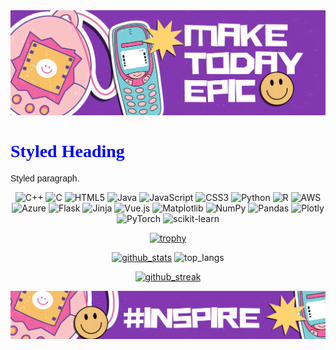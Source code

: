 <img src="https://github.com/vardhinii/vardhinii/blob/main/images/vardhinii_banner.png"/>

<h1 style="font-family: Georgia, serif; color: blue;">Styled Heading</h1>
<p style="font-family: Arial, sans-serif;">Styled paragraph.</p>

<div align="center">
  
![C++](https://img.shields.io/badge/c++-%2300599C.svg?style=for-the-badge&logo=c%2B%2B&logoColor=white) ![C](https://img.shields.io/badge/c-%2300599C.svg?style=for-the-badge&logo=c&logoColor=white) ![HTML5](https://img.shields.io/badge/html5-%23E34F26.svg?style=for-the-badge&logo=html5&logoColor=white) ![Java](https://img.shields.io/badge/java-%23ED8B00.svg?style=for-the-badge&logo=openjdk&logoColor=white) ![JavaScript](https://img.shields.io/badge/javascript-%23323330.svg?style=for-the-badge&logo=javascript&logoColor=%23F7DF1E) ![CSS3](https://img.shields.io/badge/css3-%231572B6.svg?style=for-the-badge&logo=css3&logoColor=white) ![Python](https://img.shields.io/badge/python-3670A0?style=for-the-badge&logo=python&logoColor=ffdd54) ![R](https://img.shields.io/badge/r-%23276DC3.svg?style=for-the-badge&logo=r&logoColor=white) ![AWS](https://img.shields.io/badge/AWS-%23FF9900.svg?style=for-the-badge&logo=amazon-aws&logoColor=white) ![Azure](https://img.shields.io/badge/azure-%230072C6.svg?style=for-the-badge&logo=microsoftazure&logoColor=white) ![Flask](https://img.shields.io/badge/flask-%23000.svg?style=for-the-badge&logo=flask&logoColor=white) ![Jinja](https://img.shields.io/badge/jinja-white.svg?style=for-the-badge&logo=jinja&logoColor=black) ![Vue.js](https://img.shields.io/badge/vue.js-%2335495e.svg?style=for-the-badge&logo=vuedotjs&logoColor=%234FC08D) ![Matplotlib](https://img.shields.io/badge/Matplotlib-%23ffffff.svg?style=for-the-badge&logo=Matplotlib&logoColor=black) ![NumPy](https://img.shields.io/badge/numpy-%23013243.svg?style=for-the-badge&logo=numpy&logoColor=white) ![Pandas](https://img.shields.io/badge/pandas-%23150458.svg?style=for-the-badge&logo=pandas&logoColor=white) ![Plotly](https://img.shields.io/badge/Plotly-%233F4F75.svg?style=for-the-badge&logo=plotly&logoColor=white) ![PyTorch](https://img.shields.io/badge/PyTorch-%23EE4C2C.svg?style=for-the-badge&logo=PyTorch&logoColor=white) ![scikit-learn](https://img.shields.io/badge/scikit--learn-%23F7931E.svg?style=for-the-badge&logo=scikit-learn&logoColor=white)

</div>
<div align="center">
  
[![trophy](https://github-profile-trophy.vercel.app/?username=vardhinii&theme=discord&margin-w=15&title=-Reviews&no-bg=true)](https://github.com/vardhinii)

</div> 
<div align="center">

[![github_stats](https://github-readme-stats.vercel.app/api?username=vardhinii&theme=tokyonight&show_icons=true&bg_color=00000000)](https://github.com/vardhinii)
<img height=195 src="https://github-readme-stats.vercel.app/api/top-langs/?username=vardhinii&theme=tokyonight&hide_border=false&include_all_commits=true&count_private=true&layout=compact&bg_color=00000000" alt="top_langs" />
</a>
<!--
![top_langs](https://github-readme-stats.vercel.app/api/top-langs/?username=vardhinii&theme=tokyonight&hide_border=false&include_all_commits=true&count_private=true&layout=compact&bg_color=00000000&card_width=400&height=195)
-->
</div>
<div align="center">

[![github_streak](https://streak-stats.demolab.com?user=vardhinii&theme=tokyonight-duo&card_width=830&ring=EB5454&fire=EB5454)](https://git.io/streak-stats)
  
</div>

<img src="https://github.com/vardhinii/vardhinii/blob/main/images/vardhinii_footer.png"/>
<!--
vardhinii/vardhinii is a ✨ special ✨ repository because its `README.md` (this file) appears on your GitHub profile.
You can click the Preview link to take a look at your changes.
--->
